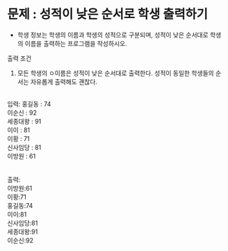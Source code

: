 
<h1>문제 : 성적이 낮은 순서로 학생 출력하기</h1>

* 학생 정보는 학생의 이름과 학생의 성적으로 구분되며, 성적이 낮은 순서대로 학생의 이름을 출력하는 프로그램을 작성하시오.

출력 조건
1. 모든 학생의 ㅇ이름은 성적이 낮은 순서대로 출력한다. 성적이 동일한 학생들의 순서는 자유롭게 출력해도 괜찮다.
<BR>
입력:
홍길동 : 74 <BR>
이순신 : 92 <BR>
세종대왕 : 91 <BR>
이이 : 81 <BR>
이황 : 71<BR>
신사임당 : 81 <BR>
이방원 : 61 <BR>
  <BR><BR>
출력:<BR>
이방원:61<BR>
이황:71<BR>
홍길동:74<BR>
이이:81<BR>
신사임당:81<BR>
세종대왕:91<BR>
이순신:92<BR>
